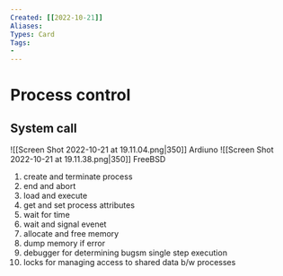 ```yaml
---
Created: [[2022-10-21]]
Aliases: 
Types: Card
Tags: 
- 
---
```

# Process control
## System call
![[Screen Shot 2022-10-21 at 19.11.04.png|350]]
Ardiuno
![[Screen Shot 2022-10-21 at 19.11.38.png|350]]
FreeBSD
1. create and terminate process
2. end and abort
3. load and execute
4. get and set process attributes
5. wait for time
6. wait and signal evenet
7. allocate and free memory
8. dump memory if error
9. debugger for determining bugsm single step execution
10. locks for managing access to shared data b/w processes